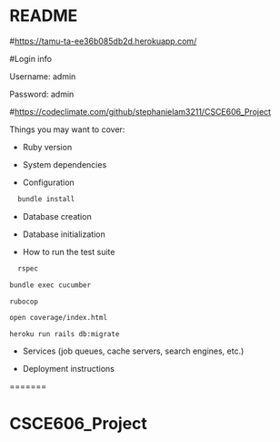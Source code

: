 # README

#https://tamu-ta-ee36b085db2d.herokuapp.com/


#Login info

Username: admin

Password: admin

#https://codeclimate.com/github/stephanielam3211/CSCE606_Project

Things you may want to cover:

* Ruby version

* System dependencies

* Configuration
```sh
  bundle install
``` 

* Database creation

* Database initialization

* How to run the test suite

```sh
  rspec
```
```sh 
bundle exec cucumber
```
```sh 
rubocop
```
```sh 
open coverage/index.html
``` 
```
heroku run rails db:migrate
```

* Services (job queues, cache servers, search engines, etc.)

* Deployment instructions

=======
# CSCE606_Project
